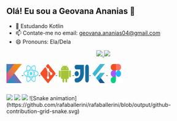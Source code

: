 ## Olá! Eu sou a Geovana Ananias 👋


- 🌱 Estudando Kotlin
- 📫 Contate-me no email: geovana.ananias04@gmail.com
- 😄 Pronouns: Ela/Dela

<div align="center">
  <a href="https://github.com/geovanaAnani">
  <img height="180em" src="https://github-readme-stats.vercel.app/api?username=geovanaAnani&show_icons=true&theme=codeSTACKr&include_all_commits=true&count_private=true"/>
  <img height="180em" src="https://github-readme-stats.vercel.app/api/top-langs/?username=geovanaAnani&layout=compact&langs_count=7&theme=codeSTACKr"/>
</div>
  <div style="display: inline_block"><br>
      <img align="center" alt="Geo-ktl" height="50" width="40" src= https://github.com/devicons/devicon/blob/master/icons/kotlin/kotlin-original.svg>
      <img align="center" alt="Geo-ret" height="50" width="40" src= https://github.com/devicons/devicon/blob/master/icons/react/react-original.svg>
      <img align="center" alt="Geo-git" height="50" width="40" src= https://github.com/devicons/devicon/blob/master/icons/git/git-original.svg>
      <img align="center" alt="Geo-ad" height="50" width="40" src= https://github.com/devicons/devicon/blob/master/icons/android/android-plain.svg>
      <img align="center" alt="Geo-intj" height="50" width="40" src= https://github.com/devicons/devicon/blob/master/icons/intellij/intellij-plain.svg>
      <img align="center" alt="Geo-Flut" height="50" width="40" src= https://github.com/devicons/devicon/blob/master/icons/flutter/flutter-original.svg>
      <img align="center" alt="Geo-Fig" height="50" width="40" src= https://github.com/devicons/devicon/blob/master/icons/figma/figma-original.svg>
     </div>
  
  ##
  <div>
   <a href="https://instagram.com/rafaballerini" target="_blank"><img src="https://img.shields.io/badge/-Instagram-%23E4405F?style=for-the-badge&logo=instagram&logoColor=white" target="_blank"></a>
  <a href = "mailto:geovana.ananias04@gmail.com"><img src="https://img.shields.io/badge/Gmail-D14836?style=for-the-badge&logo=gmail&logoColor=white" target="_blank"></a>
  <a href="https://www.linkedin.com/in/geovana-ananias-095a8b192/" target="_blank"><img src="https://img.shields.io/badge/-LinkedIn-%230077B5?style=for-the-badge&logo=linkedin&logoColor=white" target="_blank"></a> 
    ![Snake animation](https://github.com/rafaballerini/rafaballerini/blob/output/github-contribution-grid-snake.svg)
    
</div>
